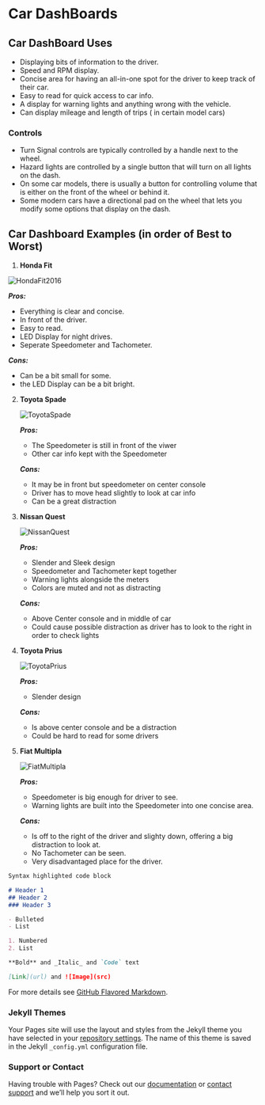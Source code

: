 

# Car DashBoards



## Car DashBoard Uses

- Displaying bits of information to the driver.
- Speed and RPM display.
- Concise area for having an all-in-one spot for the driver to keep track of their car.
- Easy to read for quick access to car info.
- A display for warning lights and anything wrong with the vehicle.
- Can display mileage and length of trips ( in certain model cars)

### Controls
- Turn Signal controls are typically controlled by a handle next to the wheel.
- Hazard lights are controlled by a single button that will turn on all lights on the dash.
- On some car models, there is usually a button for controlling volume that is either on the front of the wheel or behind it.
- Some modern cars have a directional pad on the wheel that lets you modify some options that display on the dash.

## Car Dashboard Examples (in order of Best to Worst)

1. **Honda Fit**
   
   
  ![HondaFit2016](https://user-images.githubusercontent.com/47511017/115163204-69181f00-a06d-11eb-9985-403f6378349b.jpg)

    
    
   **_Pros:_**
   -  Everything is clear and concise.
   -  In front of the driver.
   -  Easy to read.
   -  LED Display for night drives.
   -  Seperate Speedometer and Tachometer.
  
  **_Cons:_**
  - Can be a bit small for some.
  - the LED Display can be a bit bright.


2. **Toyota Spade**

   ![ToyotaSpade](https://user-images.githubusercontent.com/47511017/115163288-f22f5600-a06d-11eb-8487-3012f0b62aee.jpg)

   
   **_Pros:_**
   - The Speedometer is still in front of the viwer
   - Other car info kept with the Speedometer

   **_Cons:_**
   - It may be in front but speedometer on center console
   - Driver has to move head slightly to look at car info
   - Can be a great distraction

3. **Nissan Quest**

   ![NissanQuest](https://user-images.githubusercontent.com/47511017/115163868-27897300-a071-11eb-94ac-8b81b8aae9bb.jpg)

   
   **_Pros:_**
   - Slender and Sleek design
   - Speedometer and Tachometer kept together
   - Warning lights alongside the meters
   - Colors are muted and not as distracting
 
 
   **_Cons:_**
   - Above Center console and in middle of car
   - Could cause possible distraction as driver has to look to the right in order to check lights

4. **Toyota Prius**

   ![ToyotaPrius](https://user-images.githubusercontent.com/47511017/115165211-78e63200-a072-11eb-828b-c68a3f2103e0.jpg)

   
   **_Pros:_**
   - Slender design
   
   
   **_Cons:_**
   - Is above center console and be a distraction
   - Could be hard to read for some drivers

5. **Fiat Multipla**

   ![FiatMultipla](https://user-images.githubusercontent.com/47511017/115165524-d75fe000-a073-11eb-8206-fbb6399d927f.jpg)


   **_Pros:_**
   - Speedometer is big enough for driver to see.
   - Warning lights are built into the Speedometer into one concise area.
   
   **_Cons:_**
   - Is off to the right of the driver and slighty down, offering a big distraction to look at.
   - No Tachometer can be seen.
   - Very disadvantaged place for the driver.

```markdown
Syntax highlighted code block

# Header 1
## Header 2
### Header 3

- Bulleted
- List

1. Numbered
2. List

**Bold** and _Italic_ and `Code` text

[Link](url) and ![Image](src)
```

For more details see [GitHub Flavored Markdown](https://guides.github.com/features/mastering-markdown/).

### Jekyll Themes

Your Pages site will use the layout and styles from the Jekyll theme you have selected in your [repository settings](https://github.com/xavierjenkins99/VR-Project2/settings/pages). The name of this theme is saved in the Jekyll `_config.yml` configuration file.

### Support or Contact

Having trouble with Pages? Check out our [documentation](https://docs.github.com/categories/github-pages-basics/) or [contact support](https://support.github.com/contact) and we’ll help you sort it out.
